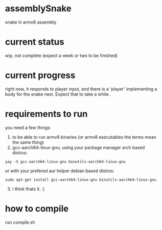 # assemblySnake
snake in armv8 assembly

# current status
wip, not complete (expect a week or two to be finished)

# current progress
right now, it responds to player input, and there is a 'player'
implementing a body for the snake next. Expect that to take a while.

# requirements to run
you need a few things:
  1. to be able to run armv8 binaries (or armv8 executables the terms mean the same thing)
  2. gcc-aarch64-linux-gnu, using your package manager
  arch based distros: 
  ```
  yay -S gcc-aarch64-linux-gnu binutils-aarch64-linux-gnu
  ```
  or with your prefered aur helper
  debian based distros:
```
sudo apt-get install gcc-aarch64-linux-gnu binutils-aarch64-linux-gnu
```
  3. i think thats it. :)

# how to compile
run compile.sh
